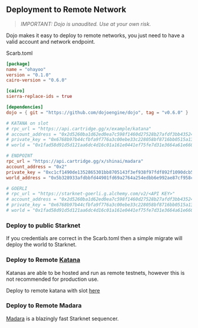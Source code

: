 ## Deployment to Remote Network

> _IMPORTANT: Dojo is unaudited. Use at your own risk._

Dojo makes it easy to deploy to remote networks, you just need to have a valid account and network endpoint.

Scarb.toml

```toml
[package]
name = "ohayoo"
version = "0.1.0"
cairo-version = "0.6.0"

[cairo]
sierra-replace-ids = true

[dependencies]
dojo = { git = "https://github.com/dojoengine/dojo", tag = "v0.6.0" }

# KATANA on slot
# rpc_url = "https://api.cartridge.gg/x/example/katana"
# account_address = "0x2d5260ba1d62ed0ea7c598f1460d27528b27afdf3bb43524a1ba3617e8279b2"
# private_key = "0x6768b97b44cfbfa9f776a3c00ebe33c228058bf8716bb0515a1363049da2a11"
# world = "0x1fad58d91d5d121aa6dc4d16c01a161e0441ef75fe7d31e3664a61e66022b1f"

# ENDPOINT
rpc_url = "https://api.cartridge.gg/x/shinai/madara"
account_address = "0x2"
private_key = "0xc1cf1490de1352865301bb8705143f3ef938f97fdf892f1090dcb5ac7bcd1d"
world_address = "0x5b328933afdbbfd44901fd69a2764a254edbb6e992ae87cf958c70493f2d201"

# GOERLI
# rpc_url = "https://starknet-goerli.g.alchemy.com/v2/<API KEY>"
# account_address = "0x2d5260ba1d62ed0ea7c598f1460d27528b27afdf3bb43524a1ba3617e8279b2"
# private_key = "0x6768b97b44cfbfa9f776a3c00ebe33c228058bf8716bb0515a1363049da2a11"
# world = "0x1fad58d91d5d121aa6dc4d16c01a161e0441ef75fe7d31e3664a61e66022b1f"
```

### Deploy to public Starknet

If you credentials are correct in the Scarb.toml then a simple migrate will deploy the world to Starknet.

### Deploy to Remote [Katana](/toolchain/katana/overview.md)

Katanas are able to be hosted and run as remote testnets, however this is not recommended for production use.

Deploy to remote katana with slot [here](/tutorial/deploy-using-slot/main.md)

### Deploy to Remote Madara

[Madara](https://github.com/keep-starknet-strange/madara) is a blazingly fast Starknet sequencer.
